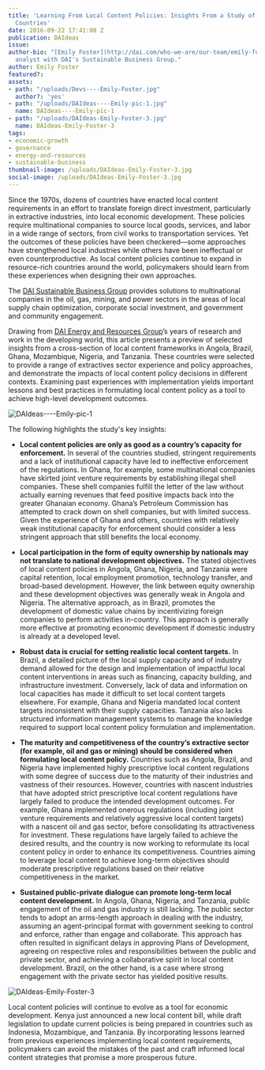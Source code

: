 ```yaml
---
title: 'Learning From Local Content Policies: Insights From a Study of Six Resource-Rich
  Countries'
date: 2016-09-22 17:41:00 Z
publication: DAIdeas
issue: 
author-bio: "[Emily Foster](http://dai.com/who-we-are/our-team/emily-foster) is an
  analyst with DAI's Sustainable Business Group."
author: Emily Foster
featured?: 
assets:
- path: "/uploads/Devs----Emily-Foster.jpg"
  author?: 'yes'
- path: "/uploads/DAIdeas----Emily-pic-1.jpg"
  name: DAIdeas----Emily-pic-1
- path: "/uploads/DAIdeas-Emily-Foster-3.jpg"
  name: DAIdeas-Emily-Foster-3
tags:
- economic-growth
- governance
- energy-and-resources
- sustainable-business
thumbnail-image: /uploads/DAIdeas-Emily-Foster-3.jpg
social-image: /uploads/DAIdeas-Emily-Foster-3.jpg
---
```


Since the 1970s, dozens of countries have enacted local content requirements in an effort to translate foreign direct investment, particularly in extractive industries, into local economic development. These policies require multinational companies to source local goods, services, and labor in a wide range of sectors, from civil works to transportation services. Yet the outcomes of these policies have been checkered—some approaches have strengthened local industries while others have been ineffectual or even counterproductive. As local content policies continue to expand in resource-rich countries around the world, policymakers should learn from these experiences when designing their own approaches.



<aside class="erg">The <a href="http://dai.com/erg">DAI Sustainable Business Group</a> provides solutions to multinational companies in the oil, gas, mining, and power sectors in the areas of local supply chain optimization, corporate social investment, and government and community engagement.</aside>

Drawing from [DAI Energy and Resources Group](http://dai.com/who-we-are/energy-and-resources-group)’s years of research and work in the developing world, this article presents a preview of selected insights from a cross-section of local content frameworks in Angola, Brazil, Ghana, Mozambique, Nigeria, and Tanzania. These countries were selected to provide a range of extractives sector experience and policy approaches, and demonstrate the impacts of local content policy decisions in different contexts. Examining past experiences with implementation yields important lessons and best practices in formulating local content policy as a tool to achieve high-level development outcomes. 

![DAIdeas----Emily-pic-1](/uploads/DAIdeas----Emily-pic-1.jpg "The tiny port of Pemba in northern Mozambique became too small after huge deposits of natural gas had been found in the province. (Photo: Ton Rulkens.)")  

The following highlights the study's key insights:

* **Local content policies are only as good as a country’s capacity for enforcement.** In several of the countries studied, stringent requirements and a lack of institutional capacity have led to ineffective enforcement of the regulations. In Ghana, for example, some multinational companies have skirted joint venture requirements by establishing illegal shell companies. These shell companies fulfill the letter of the law without actually earning revenues that feed positive impacts back into the greater Ghanaian economy. Ghana’s Petroleum Commission has attempted to crack down on shell companies, but with limited success. Given the experience of Ghana and others, countries with relatively weak institutional capacity for enforcement should consider a less stringent approach that still benefits the local economy.

* **Local participation in the form of equity ownership by nationals may not translate to national development objectives.** The stated objectives of local content policies in Angola, Ghana, Nigeria, and Tanzania were capital retention, local employment promotion, technology transfer, and broad-based development. However, the link between equity ownership and these development objectives was generally weak in Angola and Nigeria. The alternative approach, as in Brazil, promotes the development of domestic value chains by incentivizing foreign companies to perform activities in-country. This approach is generally more effective at promoting economic development if domestic industry is already at a developed level.

* **Robust data is crucial for setting realistic local content targets.** In Brazil, a detailed picture of the local supply capacity and of industry demand allowed for the design and implementation of impactful local content interventions in areas such as financing, capacity building, and infrastructure investment. Conversely, lack of data and information on local capacities has made it difficult to set local content targets elsewhere. For example, Ghana and Nigeria mandated local content targets inconsistent with their supply capacities. Tanzania also lacks structured information management systems to manage the knowledge required to support local content policy formulation and implementation. 

* **The maturity and competitiveness of the country’s extractive sector (for example, oil and gas or mining) should be considered when formulating local content policy.** Countries such as Angola, Brazil, and Nigeria have implemented highly prescriptive local content regulations with some degree of success due to the maturity of their industries and vastness of their resources. However, countries with nascent industries that have adopted strict prescriptive local content regulations have largely failed to produce the intended development outcomes. For example, Ghana implemented onerous regulations (including joint venture requirements and relatively aggressive local content targets) with a nascent oil and gas sector, before consolidating its attractiveness for investment. These regulations have largely failed to achieve the desired results, and the country is now working to reformulate its local content policy in order to enhance its competitiveness. Countries aiming to leverage local content to achieve long-term objectives should moderate prescriptive regulations based on their relative competitiveness in the market.

* **Sustained public-private dialogue can promote long-term local content development.** In Angola, Ghana, Nigeria, and Tanzania, public engagement of the oil and gas industry is still lacking. The public sector tends to adopt an arms-length approach in dealing with the industry, assuming an agent-principal format with government seeking to control and enforce, rather than engage and collaborate. This approach has often resulted in significant delays in approving Plans of Development, agreeing on respective roles and responsibilities between the public and private sector, and achieving a collaborative spirit in local content development. Brazil, on the other hand, is a case where strong engagement with the private sector has yielded positive results. 

![DAIdeas-Emily-Foster-3](/uploads/DAIdeas-Emily-Foster-3.jpg "Prefabrication yard at the Egina Oil Field, Nigeria. (Photo: Cristiano Zingale.)" ) 

Local content policies will continue to evolve as a tool for economic development. Kenya just announced a new local content bill, while draft legislation to update current policies is being prepared in countries such as  Indonesia, Mozambique, and Tanzania. By incorporating lessons learned from previous experiences implementing local content requirements, policymakers can avoid the mistakes of the past and craft informed local content strategies that promise a more prosperous future.
